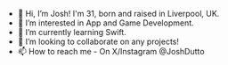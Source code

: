 - 👋 Hi, I’m Josh! I'm 31, born and raised in Liverpool, UK.
- 👀 I’m interested in App and Game Development.
- 🌱 I’m currently learning Swift.
- 💞️ I’m looking to collaborate on any projects!
- 📫 How to reach me - On X/Instagram @JoshDutto

<!---
JoshDutto/JoshDutto is a ✨ special ✨ repository because its `README.md` (this file) appears on your GitHub profile.
You can click the Preview link to take a look at your changes.
--->

